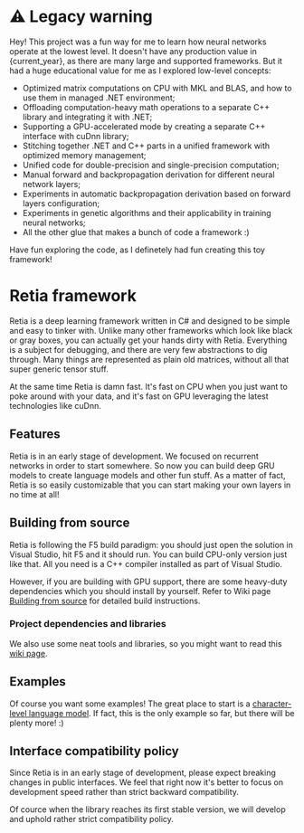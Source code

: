 # ⚠️ Legacy warning
Hey! This project was a fun way for me to learn how neural networks operate at the lowest level. It doesn't have any production value in {current_year}, as there are many large and supported frameworks. But it had a huge educational value for me as I explored low-level concepts:

* Optimized matrix computations on CPU with MKL and BLAS, and how to use them in managed .NET environment;
* Offloading computation-heavy math operations to a separate C++ library and integrating it with .NET;
* Supporting a GPU-accelerated mode by creating a separate C++ interface with cuDnn library;
* Stitching together .NET and C++ parts in a unified framework with optimized memory management;
* Unified code for double-precision and single-precision computation;
* Manual forward and backpropagation derivation for different neural network layers;
* Experiments in automatic backpropagation derivation based on forward layers configuration;
* Experiments in genetic algorithms and their applicability in training neural networks;
* All the other glue that makes a bunch of code a framework :)

Have fun exploring the code, as I definetely had fun creating this toy framework!

# Retia framework

Retia is a deep learning framework written in C# and designed to be simple and easy 
to tinker with. Unlike many other frameworks which look like black or gray boxes, you
can actually get your hands dirty with Retia. Everything is a subject for debugging,
and there are very few abstractions to dig through. Many things are represented as
plain old matrices, without all that super generic tensor stuff.

At the same time Retia is damn fast. It's fast on CPU when you just want to poke around
with your data, and it's fast on GPU leveraging the latest technologies like cuDnn.

## Features

Retia is in an early stage of development. We focused on recurrent networks in order to 
start somewhere. So now you can build deep GRU models to create language models and other 
fun stuff. As a matter of fact, Retia is so easily customizable that you can start making 
your own layers in no time at all!

## Building from source

Retia is following the F5 build paradigm: you should just open the solution in Visual Studio,
hit F5 and it should run. You can build CPU-only version just like that. All you need is a C++
compiler installed as part of Visual Studio.

However, if you are building with GPU support, there are some heavy-duty
dependencies which you should install by yourself. Refer to Wiki page [Building from source](https://github.com/total-world-domination/Retia/wiki/Building-from-source)
for detailed build instructions.

### Project dependencies and libraries

We also use some neat tools and libraries, so you might want to read this 
[wiki page](https://github.com/total-world-domination/Retia/wiki/Project-dependencies-and-libraries).

## Examples

Of course you want some examples! The great place to start is a 
[character-level language model](https://github.com/total-world-domination/Retia/wiki/Language-model-example).
If fact, this is the only example so far, but there will be plenty more! :)

## Interface compatibility policy

Since Retia is in an early stage of development, please expect breaking changes in public interfaces.
We feel that right now it's better to focus on development speed rather than strict backward compatibility.

Of cource when the library reaches its first stable version, we will develop and uphold rather strict
compatibility policy.
